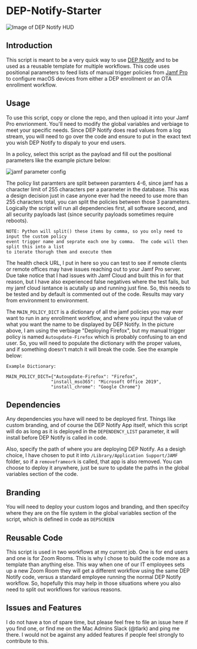 # DEP-Notify-Starter

![Image of DEP Notify HUD](https://raw.githubusercontent.com/t-lark/DEP-Notify/master/images/depnotify1.png)

## Introduction

This script is meant to be a very quick way to use [DEP Notify](https://gitlab.com/Mactroll/DEPNotify) and to be used as a reusable template for multiple workflows.   This code uses positional parameters to feed lists of manual trigger policies from [Jamf Pro](https://www.jamf.com/lp/jamf-pro/) to configure macOS devices from either a DEP enrollment or an OTA enrollment workflow.

## Usage

To use this script, copy or clone the repo, and then upload it into your Jamf Pro envrionment.  You'll need to modify the global variables and verbiage to meet your specific needs.  Since DEP Notify does read values from a log stream, you will need to go over the code and ensure to put in the exact text you wish DEP Notify to dispaly to your end users.   

In a policy, select this script as the payload and fill out the positional parameters like the example picture below:

![jamf parameter config](https://raw.githubusercontent.com/t-lark/DEP-Notify/master/images/dep_paramters.png)

The policy list paramters are split between paramters 4-6, since jamf has a character limit of 255 characters per a parameter in the database.  This was a design decision just in case anyone ever had the neeed to use more than 255 characters total, you can split the policies between those 3 parameters.   Logically the script will run all dependencies first, all software second, and all security payloads last (since security payloads sometimes require reboots).  

```
NOTE: Python will split() these items by comma, so you only need to input the custom policy 
event trigger name and seprate each one by comma.  The code will then split this into a list 
to iterate thorugh them and execute them
```

The health check URL, I put in here so you can test to see if remote clients or remote offices may have issues reaching out to your Jamf Pro server.  Due take notice that I had issues with Jamf Cloud and built this in for that reason, but I have also experienced false negatives where the test fails, but my jamf cloud isntance is acutally up and running just fine.   So, this needs to be tested and by default is commented out of the code.  Results may vary from environment to environment.

The `MAIN_POLICY_DICT` is a dictionary of all the jamf policies you may ever want to run in any enrollment workflow, and where you input the value of what you want the name to be displayed by DEP Notify.  In the picture above, I am using the verbiage "Deploying Firefox", but my manual trigger policy is named `Autoupdate-Firefox` which is probably confusing to an end user.  So, you will need to populate the dictionary with the proper values, and if something doesn't match it will break the code.  See the example below:

```
Example Dictionary:

MAIN_POLICY_DICT={"Autoupdate-Firefox": "Firefox", 
                 "install_mso365": "Microsoft Office 2019", 
                 "install_chrome": "Google Chrome"}
```

## Dependencies

Any dependencies you have will need to be deployed first.  Things like custom branding, and of course the DEP Notify App itself, which this script will do as long as it is deployed in the `DEPENDENCY_LIST` parameter, it will install before DEP Notify is called in code.  

Also, specify the path of where you are deploying DEP Notify.  As a desigh choice, I have chosen to put it into `/Library/Application Support/JAMF` folder, so if a `removeframeork` is called, that app is also removed.  You can choose to deploy it anywhere, just be sure to update the paths in the global variables section of the code.

## Branding

You will need to deploy your custom logos and branding, and then specifcy where they are on the file system in the global variables section of the script, which is defined in code as `DEPSCREEN`


## Reusable Code

This script is used in two workflows at my current job.   One is for end users and one is for Zoom Rooms.  This is why I chose to build the code more as a template than anything else.  This way when one of our IT employees sets up a new Zoom Room they will get a different workflow using the same DEP Notify code, versus a standard employee running the normal DEP Notify workflow.   So, hopefully this may help in those situations where you also need to split out workflows for various reasons.


## Issues and Features

I do not have a ton of spare time, but please feel free to file an issue here if you find one, or find me on the Mac Admins Slack (@tlark) and ping me there.  I would not be against any added features if people feel strongly to contribute to this.  
